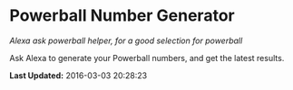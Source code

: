 # Powerball Number Generator
*Alexa ask powerball helper, for a good selection for powerball*

Ask Alexa to generate your Powerball numbers, and get the latest results.

**Last Updated:** 2016-03-03 20:28:23